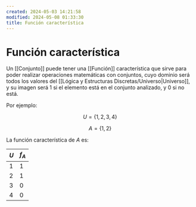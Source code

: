 ```yaml
---
created: 2024-05-03 14:21:58
modified: 2024-05-08 01:33:30
title: Función característica
---
```


# Función característica

Un [[Conjunto]] puede tener una [[Función]] característica que sirve para poder realizar operaciones matemáticas con conjuntos, cuyo dominio será todos los valores del [[Lógica y Estructuras Discretas/Universo|Universo]], y su imagen será $1$ si el elemento está en el conjunto analizado, y $0$ si no está.

Por ejemplo:

$$
U = \{1,2,3,4\}
$$

$$
A = \{1,2\}
$$

La función característica de $A$ es:

| $U$ | $f_A$ |
| --- | ----- |
| 1   | 1     |
| 2   | 1     |
| 3   | 0     |
| 4   | 0     |
